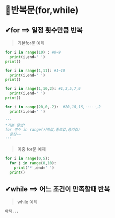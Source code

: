 # 🔁반복문(for,while)

## ✔for ==> 일정 횟수만큼 반복

>기본for문 예제 
```python
for i in range(10) : #0~9
  print(i,end=' ')
print()

for i in range(1,11): #1~10
  print(i,end=' ')
print()

for i in range(1,10,2): #1,3,5,7,9
  print(i,end=' ')
print()

for i in range(20,0,-2):  #20,18,16,·····,2
  print(i,end=' ')

'''
*기본 문법*
for 변수 in range(시작값,종료값,증가값)
  문장~~
'''
```
>이중 for문 예제
```python
for i in range(0,5):
  for j in range(0,10):
    print('*',end=' ')
  print()
```

## ✔while ==> 어느 조건이 만족할때 반복
>while 예제
```python
아직...
```